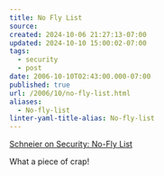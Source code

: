 ```yaml
---
title: No Fly List
source: 
created: 2024-10-06 21:27:13-07:00
updated: 2024-10-10 15:00:02-07:00
tags:
  - security
  - post
date: 2006-10-10T02:43:00.000-07:00
published: true
url: /2006/10/no-fly-list.html
aliases:
  - No-fly-list
linter-yaml-title-alias: No-fly-list
---
```



[Schneier on Security: No-Fly List](https://www.schneier.com/blog/archives/2006/10/nofly_list.html "Schneier on Security: No-Fly List")  
  
What a piece of crap!